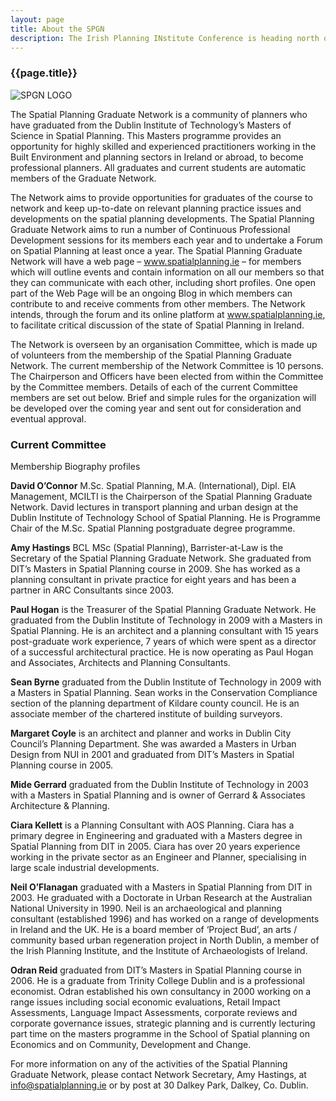 ```yaml
---
layout: page
title: About the SPGN
description: The Irish Planning INstitute Conference is heading north of the Border to Belfast 25th-26th April, be the first to hear when the paper titles are published and registration opens!
---
```

### {{page.title}}

![SPGN LOGO](http://spatialplanning.ie/wordpress/wp-content/uploads/2010/12/logo.jpg)

The Spatial Planning Graduate Network is a community of planners who have graduated from the Dublin Institute of Technology’s Masters of Science in Spatial Planning. This Masters programme provides an opportunity for highly skilled and experienced practitioners working in the Built Environment and planning sectors in Ireland or abroad, to become professional planners. All graduates and current students are automatic members of the Graduate Network.

The Network aims to provide opportunities for graduates of the course to network and keep up-to-date on relevant planning practice issues and developments on the spatial planning developments. The Spatial Planning Graduate Network aims to run a number of Continuous Professional Development sessions for its members each year and to undertake a Forum on Spatial Planning at least once a year. The Spatial Planning Graduate Network will have a web page – www.spatialplanning.ie – for members which will outline events and contain information on all our members so that they can communicate with each other, including short profiles. One open part of the Web Page will be an ongoing Blog in which members can contribute to and receive comments from other members. The Network intends, through the forum and its online platform at www.spatialplanning.ie, to facilitate critical discussion of the state of Spatial Planning in Ireland.

The Network is overseen by an organisation Committee, which is made up of volunteers from the membership of the Spatial Planning Graduate Network. The current membership of the Network Committee is 10 persons. The Chairperson and Officers have been elected from within the Committee by the Committee members. Details of each of the current Committee members are set out below. Brief and simple rules for the organization will be developed over the coming year and sent out for consideration and eventual approval.

### Current Committee

Membership Biography profiles

**David O’Connor** M.Sc. Spatial Planning, M.A. (International), Dipl. EIA Management, MCILTI is the Chairperson of the Spatial Planning Graduate Network. David lectures in transport planning and urban design at the Dublin Institute of Technology School of Spatial Planning. He is Programme Chair of the M.Sc. Spatial Planning postgraduate degree programme.

**Amy Hastings** BCL MSc (Spatial Planning), Barrister-at-Law is the Secretary of the Spatial Planning Graduate Network. She graduated from DIT’s Masters in Spatial Planning course in 2009. She has worked as a planning consultant in private practice for eight years and has been a partner in ARC Consultants since 2003.

**Paul Hogan** is the Treasurer of the Spatial Planning Graduate Network. He graduated from the Dublin Institute of Technology in 2009 with a Masters in Spatial Planning. He is an architect and a planning consultant with 15 years post-graduate work experience, 7 years of which were spent as a director of a successful architectural practice. He is now operating as Paul Hogan and Associates, Architects and Planning Consultants.

**Sean Byrne** graduated from the Dublin Institute of Technology in 2009 with a Masters in Spatial Planning. Sean works in the Conservation Compliance section of the planning department of Kildare county council. He is an associate member of the chartered institute of building surveyors.

**Margaret Coyle** is an architect and planner and works in Dublin City Council’s Planning Department. She was awarded a Masters in Urban Design from NUI in 2001 and graduated from DIT’s Masters in Spatial Planning course in 2005.

**Mide Gerrard** graduated from the Dublin Institute of Technology in 2003 with a Masters in Spatial Planning and is owner of Gerrard & Associates Architecture & Planning.

**Ciara Kellett** is a Planning Consultant with AOS Planning. Ciara has a primary degree in Engineering and graduated with a Masters degree in Spatial Planning from DIT in 2005. Ciara has over 20 years experience working in the private sector as an Engineer and Planner, specialising in large scale industrial developments.

**Neil O’Flanagan** graduated with a Masters in Spatial Planning from DIT in 2003. He graduated with a Doctorate in Urban Research at the Australian National University in 1990. Neil is an archaeological and planning consultant (established 1996) and has worked on a range of developments in Ireland and the UK. He is a board member of ‘Project Bud’, an arts / community based urban regeneration project in North Dublin, a member of the Irish Planning Institute, and the Institute of Archaeologists of Ireland.

**Odran Reid** graduated from DIT’s Masters in Spatial Planning course in 2006. He is a graduate from Trinity College Dublin and is a professional economist. Odran established his own consultancy in 2000 working on a range issues including social economic evaluations, Retail Impact Assessments, Language Impact Assessments, corporate reviews and corporate governance issues, strategic planning and is currently lecturing part time on the masters programme in the School of Spatial planning on Economics and on Community, Development and Change.

For more information on any of the activities of the Spatial Planning Graduate Network, please contact Network Secretary, Amy Hastings, at info@spatialplanning.ie or by post at 30 Dalkey Park, Dalkey, Co. Dublin.